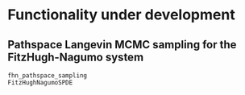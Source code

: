 # Functionality under development

## Pathspace Langevin MCMC sampling for the FitzHugh-Nagumo system

```@docs
fhn_pathspace_sampling
FitzHughNagumoSPDE
```